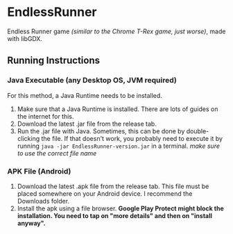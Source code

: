 # EndlessRunner

Endless Runner game *(similar to the Chrome T-Rex game, just worse)*, made with libGDX.

## Running Instructions

### Java Executable (any Desktop OS, JVM required)

For this method, a Java Runtime needs to be installed.

1. Make sure that a Java Runtime is installed. There are lots of guides on the internet for this.
2. Download the latest .jar file from the release tab.
3. Run the .jar file with Java. Sometimes, this can be done by double-clicking the file.
   If that doesn't work, you probably need to execute it by running `java -jar EndlessRunner-version.jar` in a terminal. *make sure to use the correct file name*


### APK File (Android)

1. Download the latest .apk file from the release tab. This file must be placed somewhere on your Android device. I recommend the Downloads folder.
2. Install the apk using a file browser. **Google Play Protect might block the installation. You need to tap on "more details" and then on "install anyway".**
